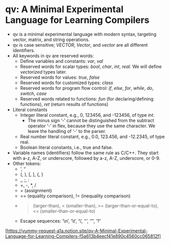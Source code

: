 # qv: A Minimal Experimental Language for Learning Compilers

- qv is a minimal experimental language with modern syntax, targeting vector, matrix, and string operations.
- qv is case sensitive; *VECTOR*, *Vector*, and *vector* are all different identifiers.
- All keywords in qv are reserved words:
    - Define variables and constants: *var*, *val*
    - Reserved words for scalar types: *bool*, *char*, *int*, *real.* We will define *vectorized* types later.
    - Reserved words for values: *true*, *false*
    - Reserved words for customized types: *class*
    - Reserved words for program flow control: *if*, *else*, *for*, *while*, *do*, *switch*, *case*
    - Reserved words related to functions: *fun* (for declaring/defining functions), *ret* (return results of functions)
- Literal constants
    - Integer literal constant, e.g., 0, 123456, and -123456, of type *int*.
        - The minus sign ‘-’ cannot be distinguished from the subtract operator ‘-’ in flex, because they use the same character. We leave the handling of ‘-’ to the parser.
    - Real number literal constant, e.g., 0.0, 123.456, and -12.2345, of type real.
    - Boolean literal constants, i.e., true and false.
- Variable names (identifiers) follow the same rule as C/C++. They start with a-z, A-Z, or underscore, followed by a-z, A-Z, underscore, or 0-9.
- Other tokens:
    - ‘, “
    - (, ), [, ], {, }
    - ,, ;, :
    - +, -, *, /
    - = (assignment)
    - == (equality comparison), != (inequality comparison)
    - > (larger-than), < (smaller-than), >= (larger-than-or-equal-to), <= (smaller-than-or-equal-to)
    - Escape sequences: ‘\n’, ‘\t’, ‘\\’, ‘\'’, ‘\"’, ‘\?’

[https://yummy-request-a1a.notion.site/qv-A-Minimal-Experimental-Language-for-Learning-Compilers-f5a613b4eecf41e890c4560cc065812f]
